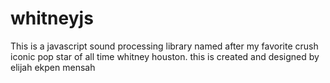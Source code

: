 # whitneyjs
This is a javascript sound processing library named after my favorite crush iconic pop star of all time whitney houston. this is created and designed by elijah ekpen mensah
